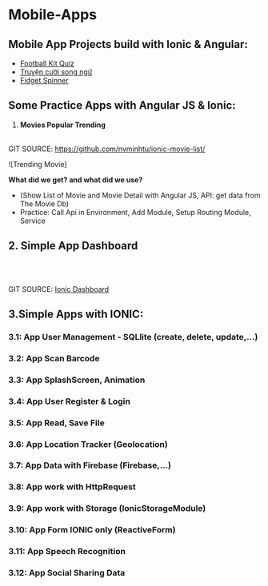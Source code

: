 # Mobile-Apps

## Mobile App Projects build with Ionic & Angular:
* [Football Kit Quiz](https://play.google.com/store/apps/details?id=com.mtstudio.footballkitsquiz)
* [Truyện cười song ngữ](https://play.google.com/store/apps/details?id=com.mtstudio.lightstar.truyencuoisongngu)
* [Fidget Spinner](https://play.google.com/store/apps/details?id=com.mtstudio.relaxgame.fidgethandspinnergalaxy)


## Some Practice Apps with Angular JS & Ionic:
1. **Movies Popular Trending** 
<br/><br/>

GIT SOURCE: https://github.com/nvminhtu/ionic-movie-list/<br/>

![Trending Movie]

**What did we get? and what did we use?**
* (Show List of Movie and Movie Detail with Angular JS,  API: get data from The Movie Db)
* Practice: Call Api in Environment, Add Module, Setup Routing Module, Service

## 2. **Simple App Dashboard** 
<br/><br/>

GIT SOURCE: [Ionic Dashboard](https://github.com/nvminhtu/Ionic-Dashboard)

## 3.Simple Apps with IONIC:

### 3.1: App User Management - SQLlite (create, delete, update,…)
### 3.2: App Scan Barcode
### 3.3: App SplashScreen, Animation
### 3.4: App User Register & Login 
### 3.5: App Read, Save File
### 3.6: App Location Tracker (Geolocation)
### 3.7: App Data with Firebase (Firebase,...)
### 3.8: App work with HttpRequest
### 3.9: App work with Storage (IonicStorageModule)
### 3.10: App Form IONIC only (ReactiveForm)
### 3.11: App Speech Recognition 
### 3.12: App Social Sharing Data
